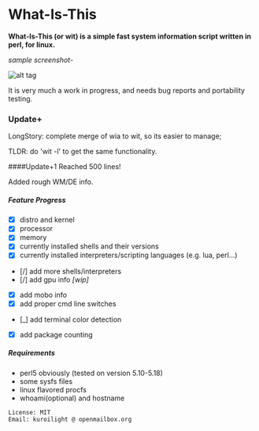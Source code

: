 What-Is-This
============
**What-Is-This (or wit) is a simple fast system information script written in perl, for linux.**

*sample screenshot-*

![alt tag](https://raw.github.com/KuroiLight/What-Is-This/master/latest_screenshot.png)

It is very much a work in progress, and needs bug reports and portability testing.

### Update+
LongStory:
complete merge of wia to wit, so its easier to manage;

TLDR: do 'wit -l' to get the same functionality.

####Update+1
Reached 500 lines!

Added rough WM/DE info.

##### Feature Progress
 - [x] distro and kernel
 - [x] processor
 - [x] memory
 - [x] currently installed shells and their versions
 - [x] currently installed interpreters/scripting languages (e.g. lua, perl...)
 - [/] add more shells/interpreters
 - [/] add gpu info *[wip]*
 - [X] add mobo info
 - [x] add proper cmd line switches
 - [_] add terminal color detection
 - [x] add package counting

##### Requirements
 - perl5 obviously (tested on version 5.10-5.18)
 - some sysfs files
 - linux flavored procfs
 - whoami(optional) and hostname


```
License: MIT
Email: kuroilight @ openmailbox.org
```